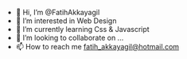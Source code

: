 - 👋 Hi, I’m @FatihAkkayagil
- 👀 I’m interested in Web Design
- 🌱 I’m currently learning Css & Javascript
- 💞️ I’m looking to collaborate on ...
- 📫 How to reach me fatih_akkayagil@hotmail.com

<!---
FatihAkkayagil/FatihAkkayagil is a ✨ special ✨ repository because its `README.md` (this file) appears on your GitHub profile.
You can click the Preview link to take a look at your changes.
--->
